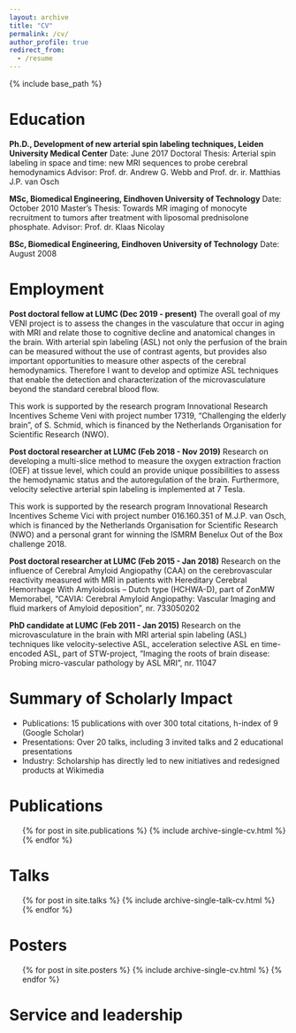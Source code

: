 ```yaml
---
layout: archive
title: "CV"
permalink: /cv/
author_profile: true
redirect_from:
  - /resume
---
```


{% include base_path %}

Education
======
**Ph.D., Development of new arterial spin labeling techniques, Leiden University Medical Center**
  Date: June 2017
  Doctoral Thesis: Arterial spin labeling in space and time: new MRI sequences to probe cerebral hemodynamics
  Advisor: Prof. dr. Andrew G. Webb and  Prof. dr. ir. Matthias J.P. van Osch
  
**MSc, Biomedical Engineering, Eindhoven University of Technology**
  Date: October 2010
  Master’s Thesis: Towards MR imaging of monocyte recruitment to tumors after treatment with liposomal prednisolone phosphate.
  Advisor: Prof. dr. Klaas Nicolay
  
**BSc, Biomedical Engineering, Eindhoven University of Technology**
  Date: August 2008

Employment
======
**Post doctoral fellow at LUMC (Dec 2019 - present)**
  The overall goal of my VENI project is to assess the changes in the vasculature that occur in aging with MRI and relate those to cognitive decline and anatomical changes in the brain. With arterial spin labeling (ASL) not only the perfusion of the brain can be measured without the use of contrast agents, but provides also important opportunities to measure other aspects of the cerebral hemodynamics. Therefore I want to develop and optimize ASL techniques that enable the detection and characterization of the microvasculature beyond the standard cerebral blood flow. 

  This work is supported by the research program Innovational Research Incentives Scheme Veni with project number 17319, “Challenging the elderly brain”, of S. Schmid, which is financed by the Netherlands Organisation for Scientific Research (NWO).

**Post doctoral researcher at LUMC (Feb 2018 - Nov 2019)**
  Research on developing a multi-slice method to measure the oxygen extraction fraction (OEF) at tissue level, which could an provide unique possibilities to assess the hemodynamic status and the autoregulation of the brain. Furthermore, velocity selective arterial spin labeling is implemented at 7 Tesla. 

  This work is supported by the research program Innovational Research Incentives Scheme Vici with project number 016.160.351 of M.J.P. van Osch, which is financed by the Netherlands Organisation for Scientific Research (NWO) and a personal grant for winning the ISMRM Benelux Out of the Box challenge 2018.

**Post doctoral researcher at LUMC (Feb 2015 - Jan 2018)**
  Research on the influence of Cerebral Amyloid Angiopathy (CAA) on the cerebrovascular reactivity measured with MRI in patients with Hereditary Cerebral Hemorrhage With Amyloidosis – Dutch type (HCHWA-D), part of ZonMW Memorabel, “CAVIA: Cerebral Amyloid Angiopathy: Vascular Imaging and fluid markers of Amyloid deposition”, nr. 733050202

**PhD candidate at LUMC (Feb 2011 - Jan 2015)**
  Research on the microvasculature in the brain with MRI arterial spin labeling (ASL) techniques like velocity-selective ASL, acceleration selective ASL en time-encoded ASL, part of STW-project, “Imaging the roots of brain disease: Probing micro-vascular pathology by ASL MRI”, nr. 11047

Summary of Scholarly Impact
======
* Publications: 15 publications with over 300 total citations, h-index of 9 (Google Scholar)
* Presentations: Over 20 talks, including 3 invited talks and 2 educational presentations
* Industry: Scholarship has directly led to new initiatives and redesigned products at Wikimedia

Publications
======
  <ul>{% for post in site.publications %}
    {% include archive-single-cv.html %}
  {% endfor %}</ul>
  
Talks
======
  <ul>{% for post in site.talks %}
    {% include archive-single-talk-cv.html %}
  {% endfor %}</ul>
  
Posters
======
  <ul>{% for post in site.posters %}
    {% include archive-single-cv.html %}
  {% endfor %}</ul>
  
Service and leadership
======

